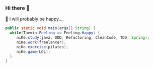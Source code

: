 ### Hi there 👋
🤔 I will probably be happy....

```java
public static void main(args[] String) {
  while(Taemin.Feeling == Feeling.Happy) {
     niKe.study(java, DDD, Refactoring, CleanCode, TDD, Spring);
     niKe.work(freelancer);
     niKe.exercise(pilates);
     niKe.game(LOL);
  }
}
```

<!--
**KwakTaeMin/KwakTaeMin** is a ✨ _special_ ✨ repository because its `README.md` (this file) appears on your GitHub profile.

Here are some ideas to get you started:

- 🔭 I’m currently working on ...
- 🌱 I’m currently learning ...
- 👯 I’m looking to collaborate on ...
- 🤔 I’m looking for help with ...
- 💬 Ask me about ...
- 📫 How to reach me: ...
- 😄 Pronouns: ...
- ⚡ Fun fact: ...
-->
